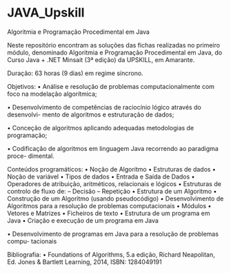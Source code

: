 # JAVA_Upskill

Algoritmia e Programação Procedimental em Java

Neste repositório encontram as soluções das fichas realizadas no primeiro módulo, denominado Algoritmia e Programação Procedimental em Java, do Curso Java + .NET Minsait (3ª edição) da UPSKILL, em Amarante. 

Duração: 63 horas (9 dias) em regime síncrono.

Objetivos:
• Análise e resolução de problemas computacionalmente com foco na modelação
algorítmica;

• Desenvolvimento de competências de raciocínio lógico através do desenvolvi-
mento de algoritmos e estruturação de dados;

• Conceção de algoritmos aplicando adequadas metodologias de programação;

• Codificação de algoritmos em linguagem Java recorrendo ao paradigma proce-
dimental.

Conteúdos programáticos:
• Noção de Algoritmo
• Estruturas de dados
• Noção de variável
• Tipos de dados
• Entrada e Saída de Dados
• Operadores de atribuição, aritméticos, relacionais e lógicos
• Estruturas de controlo de fluxo de:
– Decisão
– Repetição
• Estrutura de um Algoritmo
• Construção de um Algoritmo (usando pseudocódigo)
• Desenvolvimento de Algoritmos para a resolução de problemas computacionais
• Módulos
• Vetores e Matrizes
• Ficheiros de texto
• Estrutura de um programa em Java
• Criação e execução de um programa em Java

• Desenvolvimento de programas em Java para a resolução de problemas compu-
tacionais

Bibliografia:
• Foundations of Algorithms, 5.a edição, Richard Neapolitan, Ed. Jones & Bartlett
Learning, 2014, ISBN: 1284049191
